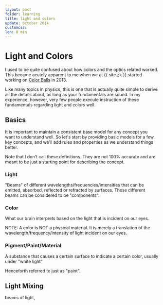 ```yaml
---
layout: post
folder: learning
title: light and colors
update: October 2014
customcss: 
len: 0 min
---
```


# Light and Colors

I used to be quite confused about how colors and the optics related worked. This became acutely apparent to me when we at {{ site.zk }} started working on [Color Balls]() in 2013.

Like many topics in physics, this is one that is actually quite simple to derive all the details about, as long as your fundamentals are sound. In my experience, however, very few people execute instruction of these fundamentals regarding light and colors well.

## Basics
It is important to maintain a consistent base model for any concept you want to understand well. So let's start by providing basic models for a few key concepts, and we'll add rules and properties as we understand things better.

Note that I don't call these definitions. They are not 100% accurate and are meant to be just a starting point for describing the concept.

### Light
"Beams" of different wavelengths/frequencies/intensities that can be emitted, absorbed, reflected or refracted by surfaces. Those different beams can be considered to be "components".

### Color
What our brain interprets based on the light that is incident on our eyes.

NOTE: A color is NOT a physical material. It is merely a translation of the wavelength/frequency/intensity of light incident on our eyes.

### Pigment/Paint/Material
A substance that causes a certain surface to indicate a certain color, usually under "white light"

Henceforth referred to just as "paint".

## Light Mixing
<div>
	beams of light, 
</div>








